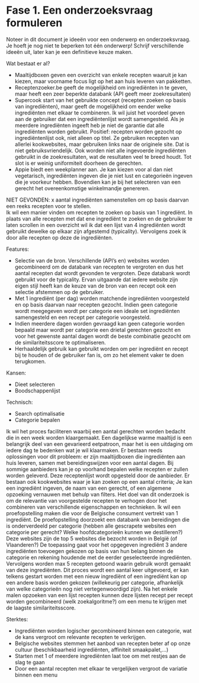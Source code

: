 # Fase 1. Een onderzoeksvraag formuleren

Noteer in dit document je ideeën voor een onderwerp en onderzoeksvraag. Je hoeft je nog niet te beperken tot één onderwerp! Schrijf verschillende ideeën uit, later kan je een definitieve keuze maken.

Wat bestaat er al?

- Maaltijdboxen geven een overzicht van enkele recepten waaruit je kan kiezen, maar voorname focus ligt op het aan huis leveren van pakketten.
- Receptenzoeker.be geeft de mogelijkheid om ingrediënten in te geven, maar heeft een zeer beperkte databank (API geeft meer zoekresultaten)
- Supercook start van het gebruikte concept (recepten zoeken op basis van ingrediënten), maar geeft de mogelijkheid om eender welke ingrediënten met elkaar te combineren. Ik wil juist het voordeel geven aan de gebruiker dat een ingrediëntenlijst wordt samengesteld. Als je meerdere ingrediënten ingeeft heb je niet de garantie dat alle ingrediënten worden gebruikt. Positief: recepten worden gezocht op ingrediëntenlijst ook, niet alleen op titel. Ze gebruiken recepten van allerlei kookwebsites, maar gebruiken links naar de originele site. Dat is niet gebruiksvriendelijk. Ook worden niet alle ingevoerde ingrediënten gebruikt in de zoekresultaten, wat de resultaten veel te breed houdt. Tot slot is er weinig uniformiteit doorheen de gerechten.
- Appie biedt een weekplanner aan. Je kan kiezen voor al dan niet vegetarisch, ingrediënten ingeven die je niet lust en categorieën ingeven die je voorkeur hebben. Bovendien kan je bij het selecteren van een gerecht het overeenkomstige winkelmandje genereren.

NIET GEVONDEN: x aantal ingrediënten samenstellen om op basis daarvan een reeks recepten voor te stellen.  
Ik wil een manier vinden om recepten te zoeken op basis van 1 ingrediënt. In plaats van alle recepten met dat ene ingrediënt te zoeken en de gebruiker te laten scrollen in een overzicht wil ik dat een lijst van 4 ingrediënten wordt gebruikt dewelke op elkaar zijn afgestemd (typicality). Vervolgens zoek ik door alle recepten op deze de ingrediënten.

Features:

- Selectie van de bron. Verschillende (API’s en) websites worden gecombineerd om de databank van recepten te vergroten en dus het aantal recepten dat wordt gevonden te vergroten. Deze databank wordt gebruikt voor de typicality. Ervan uitgaande dat iedere website zijn eigen stijl heeft kan de keuze van de bron van een recept ook een selectie afstemmen op de gebruiker.
- Met 1 ingrediënt (per dag) worden matchende ingrediënten voorgesteld en op basis daarvan naar recepten gezocht. Indien geen categorie wordt meegegeven wordt per categorie een ideale set ingrediënten samengesteld en een recept per categorie voorgesteld.
- Indien meerdere dagen worden gevraagd kan geen categorie worden bepaald maar wordt per categorie een drietal gerechten gezocht en voor het gewenste aantal dagen wordt de beste combinatie gezocht om de similariteitsscore te optimaliseren.
- Herhaaldelijk gebruik kan gebruikt worden om per ingrediënt en recept bij te houden of de gebruiker fan is, om zo het element vaker te doen terugkomen.

Kansen:

- Dieet selecteren
- Boodschappenlijst
  
Technisch:

- Search optimalisatie
- Categorie bepalen

Ik wil het proces faciliteren waarbij een aantal gerechten worden bedacht die in een week worden klaargemaakt. Een dagelijkse warme maaltijd is een belangrijk deel van een gevarieerd eetpatroon, maar het is een uitdaging om iedere dag te bedenken wat je wil klaarmaken. Er bestaan reeds oplossingen voor dit probleem: er zijn maaltijdboxen die ingrediënten aan huis leveren, samen met bereidingswijzen voor een aantal dagen. Bij sommige aanbieders kan je op voorhand bepalen welke recepten er zullen worden geleverd. Deze receptenlijst wordt opgesteld door de aanbieder. Er bestaan ook kookwebsites waar je kan zoeken op een aantal criteria; Je kan een ingrediënt ingeven, de naam van een gerecht, of een algemene opzoeking vernauwen met behulp van filters. Het doel van dit onderzoek is om de relevantie van voorgestelde recepten te verhogen door het combineren van verschillende eigenschappen en technieken.
Ik wil een proefopstelling maken die voor de Belgische consument vertrekt van 1 ingrediënt. De proefopstelling doorzoekt een databank van bereidingen die is onderverdeeld per categorie (hebben alle gescrapete websites een categorie per gerecht? Welke hoofdcategorieën kunnen we destilleren?) Deze websites zijn de top 5 websites die bezocht worden in België (of Vlaanderen?) De toepassing gaat voor het opgegeven ingrediënt 3 andere ingrediënten toevoegen gekozen op basis van hun belang binnen de categorie en rekening houdende met de eerder geselecteerde ingrediënten. Vervolgens worden max 5 recepten getoond waarin gebruik wordt gemaakt van deze ingrediënten. Dit proces wordt een aantal keer uitgevoerd, er kan telkens gestart worden met een nieuw ingrediënt of een ingrediënt kan op een andere basis worden gekozen (willekeurig per categorie, afhankelijk van welke categorieën nog niet vertegenwoordigd zijn). Na het enkele malen opzoeken van een lijst recepten kunnen deze lijsten recept per recept worden gecombineerd (welk zoekalgoritme?) om een menu te krijgen met de laagste similariteitsscore.

Sterktes:

- Ingrediënten worden logischer gecombineerd binnen een categorie, wat de kans vergroot om relevante recepten te verkrijgen.
- Belgische websites stemmen het aanbod van recepten beter af op onze cultuur (beschikbaarheid ingrediënten, affiniteit smaakpalet,…)
- Starten met 1 of meerdere ingrediënten laat toe om met restjes aan de slag te gaan
- Door een aantal recepten met elkaar te vergelijken vergroot de variatie binnen een menu
